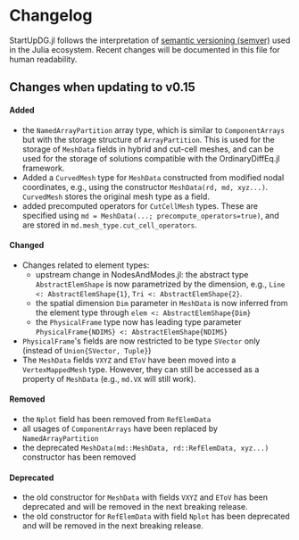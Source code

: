 # Changelog

StartUpDG.jl follows the interpretation of [semantic versioning (semver)](https://julialang.github.io/Pkg.jl/dev/compatibility/#Version-specifier-format-1) used in the Julia ecosystem. Recent changes will be documented in this file for human readability.

## Changes when updating to v0.15

#### Added 

* the `NamedArrayPartition` array type, which is similar to `ComponentArrays` but with the storage structure of `ArrayPartition`. This is used for the storage of `MeshData` fields in hybrid and cut-cell meshes, and can be used for the storage of solutions compatible with the OrdinaryDiffEq.jl framework. 
* Added a `CurvedMesh` type for `MeshData` constructed from modified nodal coordinates, e.g., using the constructor `MeshData(rd, md, xyz...)`. `CurvedMesh` stores the original mesh type as a field. 
* added precomputed operators for `CutCellMesh` types. These are specified using `md = MeshData(...; precompute_operators=true)`, and are stored in `md.mesh_type.cut_cell_operators`. 

#### Changed

* Changes related to element types:
  * upstream change in NodesAndModes.jl: the abstract type `AbstractElemShape` is now parametrized by the dimension, e.g., `Line <: AbstractElemShape{1}`, `Tri <: AbstractElemShape{2}`. 
  * the spatial dimension `Dim` parameter in `MeshData` is now inferred from the element type through `elem <: AbstractElemShape{Dim}`
  * the `PhysicalFrame` type now has leading type parameter `PhysicalFrame{NDIMS} <: AbstractElemShape{NDIMS}`
* `PhysicalFrame`'s fields are now restricted to be type `SVector` only (instead of `Union{SVector, Tuple}`)
* The `MeshData` fields `VXYZ` and `EToV` have been moved into a `VertexMappedMesh` type. However, they can still be accessed as a property of `MeshData` (e.g., `md.VX` will still work). 

#### Removed 

* the `Nplot` field has been removed from `RefElemData`
* all usages of `ComponentArrays` have been replaced by `NamedArrayPartition`
* the deprecated `MeshData(md::MeshData, rd::RefElemData, xyz...)` constructor has been removed

#### Deprecated

* the old constructor for `MeshData` with fields `VXYZ` and `EToV` has been deprecated and will be removed in the next breaking release. 
* the old constructor for `RefElemData` with field `Nplot` has been deprecated and will be removed in the next breaking release. 

